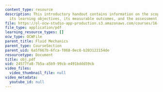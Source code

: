 ```yaml
---
content_type: resource
description: This introductory handout contains information on the scope of the course,
  its learning objectives, its measurable outcomes, and the assessment strategy.
file: https://ol-ocw-studio-app-production.s3.amazonaws.com/courses/16-01-unified-engineering-i-ii-iii-iv-fall-2005-spring-2006/24577fa87b5aa5b999cbe491bddd59cb_obj.pdf
file_type: application/pdf
learning_resource_types: []
ocw_type: OCWFile
parent_title: Fluid Mechanics
parent_type: CourseSection
parent_uid: 6a5f667b-6fca-f068-0ec8-b203122154de
resourcetype: Document
title: obj.pdf
uid: 24577fa8-7b5a-a5b9-99cb-e491bddd59cb
video_files:
  video_thumbnail_file: null
video_metadata:
  youtube_id: null
---
```

